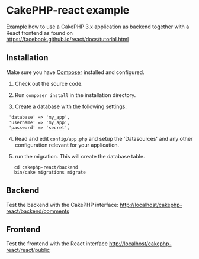 # CakePHP-react example

Example how to use a CakePHP 3.x application as backend together with a React frontend as found on <https://facebook.github.io/react/docs/tutorial.html>

## Installation

Make sure you have [Composer](http://getcomposer.org/doc/00-intro.md) installed and configured.
1. Check out the source code.

2. Run `composer install` in the installation directory.

3. Create a database with the following settings:
```
 'database' => 'my_app',
 'username' => 'my_app',
 'password' => 'secret',
```  
4. Read and edit `config/app.php` and setup the 'Datasources' and any other
configuration relevant for your application.

5. run the migration. This will create the database table.
```   
   cd cakephp-react/backend
   bin/cake migrations migrate
```

## Backend
Test the backend with the CakePHP interface:
<http://localhost/cakephp-react/backend/comments>  

## Frontend
Test the frontend with the React interface
<http://localhost/cakephp-react/react/public>



